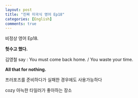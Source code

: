 ```yaml
---
layout: post
title: "진짜 미국식 영어 Ep18"
categories: [English]
comments: true
---
```


비정상 영어 Ep18. 

<b>헛수고 했다.</b>

김영철 say : You must come back home. / You waste your time.

<b>All that for nothing.</b>

프러포즈를 준비하다가 실패한 경우에도 사용가능하다 

cozy 아늑한 타일러가 좋아하는 장소
